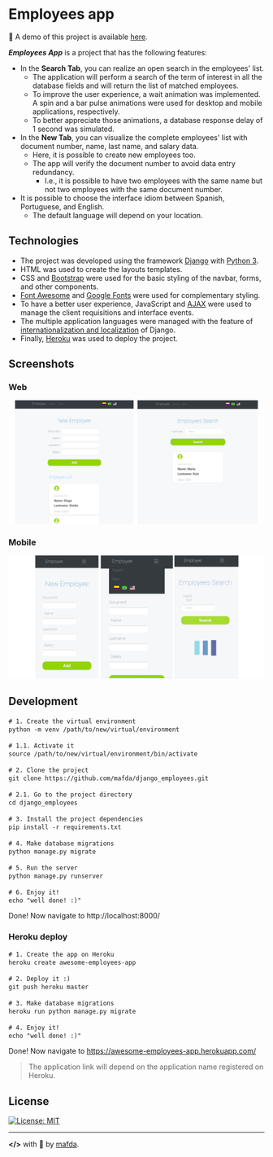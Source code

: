 # Employees app

:rocket: A demo of this project is available [here](http://mafda-django-employees.herokuapp.com/).

***Employees App***  is a project that has the following features:

* In the **Search Tab**, you can realize an open search in the employees' list.
  * The application will perform a search of the term of interest in all the database fields and will return the list of matched employees.
  * To improve the user experience, a wait animation was implemented. A spin and a bar pulse animations were used for desktop and mobile applications, respectively.
  * To better appreciate those animations, a database response delay of 1 second was simulated.
* In the **New Tab**, you can visualize the complete employees' list with document number, name, last name, and salary data.
  * Here, it is possible to create new employees too.
  * The app will verify the document number to avoid data entry redundancy.
    * I.e., it is possible to have two employees with the same name but not two employees with the same document number.
* It is possible to choose the interface idiom between Spanish, Portuguese, and English.
  * The default language will depend on your location. 

## Technologies

* The project was developed using the framework [Django](https://www.djangoproject.com/) with [Python 3](https://www.python.org/).
* HTML was used to create the layouts templates.
* CSS and [Bootstrap](https://getbootstrap.com/) were used for the basic styling of the navbar, forms, and other components.
* [Font Awesome](https://fontawesome.com/) and [Google Fonts](https://fonts.google.com) were used for complementary styling.
* To have a better user experience, JavaScript and [AJAX](https://api.jquery.com/jquery.ajax/) were used to manage the client requisitions and interface events.  
* The multiple application languages were managed with the feature of [internationalization and localization](https://docs.djangoproject.com/en/3.0/topics/i18n/) of Django.
* Finally, [Heroku](www.heroku.com) was used to deploy the project.
  
## Screenshots

### Web

![web django employee](img/web_django_employee.png)

### Mobile

![mobile django employee](img/mobile_django_employee.png)

## Development 

```shell
# 1. Create the virtual environment
python -m venv /path/to/new/virtual/environment

# 1.1. Activate it
source /path/to/new/virtual/environment/bin/activate

# 2. Clone the project
git clone https://github.com/mafda/django_employees.git

# 2.1. Go to the project directory
cd django_employees

# 3. Install the project dependencies
pip install -r requirements.txt

# 4. Make database migrations
python manage.py migrate

# 5. Run the server
python manage.py runserver

# 6. Enjoy it!
echo "well done! :)"
```

Done! Now navigate to http://localhost:8000/


### Heroku deploy 

```shell
# 1. Create the app on Heroku 
heroku create awesome-employees-app

# 2. Deploy it :)
git push heroku master

# 3. Make database migrations
heroku run python manage.py migrate

# 4. Enjoy it!
echo "well done! :)"
```

Done! Now navigate to https://awesome-employees-app.herokuapp.com/

> The application link will depend on the application name registered on Heroku.

## License

[![License: MIT](https://img.shields.io/badge/License-MIT-red.svg)](https://opensource.org/licenses/MIT)

---

**</>** with 💙 by [mafda](https://mafda.github.io/).

